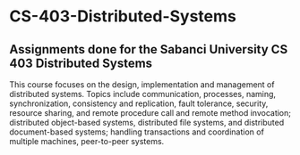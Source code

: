 # CS-403-Distributed-Systems
Assignments done for the Sabanci University CS 403 Distributed Systems
---
This course focuses on the design, implementation and management of distributed systems. Topics 
include communication, processes, naming, synchronization, consistency and replication, fault tolerance, security, 
resource sharing, and remote procedure call and remote method invocation; distributed object-based systems, 
distributed file systems, and distributed document-based systems; handling transactions and coordination of multiple 
machines, peer-to-peer systems. 

